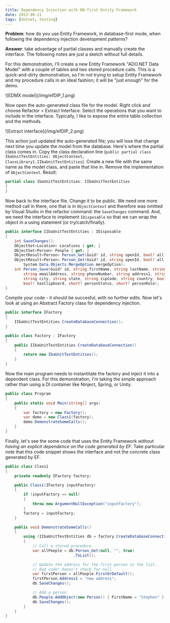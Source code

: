 ```yaml
---
title: Dependency Injection with DB-first Entity Framework
date: 2013-08-21
tags: [dotnet, testing]
---
```


**Problem**: how do you use Entity Framework, in database-first mode, when
following the dependency injection development patterns?

**Answer**: take advantage of partial classes and manually create the interface.
The following notes are just a sketch without full details.

<!-- truncate -->

For this demonstration, I'll create a new Entity Framework "ADO.NET Data Model"
with a couple of tables and two stored procedure calls. This is a
quick-and-dirty demonstration, so I'm not trying to setup Entity Framework and
my procedure calls in an ideal fashion; it will be "just enough" for the demo.

<div class="image">
![EDMX model](/img/efDIP_1.png)
</div>

Now open the auto-generated class file for the model. Right click and choose
Refactor > Extract Interface. Select the operations that you want to include in
the interface. Typically, I like to expose the entire table collection and the
methods.

<div class="image">
![Extract interface](/img/efDIP_2.png)
</div>

This action just updated the auto-generated file; you will lose that change
next time you update the model from the database. Here's where the partial
class comes in. Copy the class declaration line (`public partial class
IbaUnitTestEntities: ObjectContext, ClassLibrary1.IIbaUnitTestEntities`).
Create a new file with the same name as the model class, and paste that line
in. Remove the implementation of `ObjectContext`. Result:

```csharp
partial class IbaUnitTestEntities: IIbaUnitTestEntities
{
}
```

Now back to the interface file. Change it to be public. We need one more method
call in there, one that is in `ObjectContext` and therefore was omitted by
Visual Studio in the refactor command: the `SaveChanges` command. And, we need
the interface to implement `IDisposable` so that we can wrap the object in a
using statement (or try/catch/finally).

```csharp
public interface IIbaUnitTestEntities : IDisposable
{
    int SaveChanges();
    ObjectSet<Location> Locations { get; }
    ObjectSet<Person> People { get; }
    ObjectResult<Person> Person_Get(Guid? id, string openId, bool? all);
    ObjectResult<Person> Person_Get(Guid? id, string openId, bool? all,
        System.Data.Objects.MergeOption mergeOption);
    int Person_Save(Guid? id, string firstName, string lastName, string openId,
        string emailAddress, string phoneNumber, string address1, string address2,
        string city, string state, string zipCode, string country, bool? hasBeenTrained,
        bool? hasClipboard, short? personStatus, short? personRole);
}
```

Compile your code - it should be succesful, with no further edits. Now let's
look at using an Abstract Factory class for dependency injection.

```csharp
public interface IFactory
{
    IIbaUnitTestEntities CreateDatabaseConnection();
}

public class Factory : IFactory
{
    public IIbaUnitTestEntities CreateDatabaseConnection()
    {
        return new IbaUnitTestEntities();
    }
}
```

Now the main program needs to instantitate the factory and inject it into a
dependent class. For this demonstration, I'm taking the simple approach rather
than using a DI container like Ninject, Spring, or Unity.

```csharp
public class Program
{
    public static void Main(string[] args)
    {
        var factory = new Factory();
        var demo = new Class1(factory);
        demo.DemonstrateSomeCalls();
    }
}
```

Finally, let's see the some code that uses the Entity Framework _without having
an explicit dependence on the code generated by EF_. Take particular note that
this code snippet shows the interface and not the concrete class generated by
EF.

```csharp
public class Class1
{
    private readonly IFactory factory;

    public Class1(IFactory inputFactory)
    {
        if (inputFactory == null)
        {
            throw new ArgumentNullException("inputFactory");
        }
        factory = inputFactory;
    }

    public void DemonstrateSomeCalls()
    {
        using (IIbaUnitTestEntities db = factory.CreateDatabaseConnection())
        {
            // Call a stored procedure
            var allPeople = db.Person_Get(null, "", true)
                              .ToList();

            // Update the address for the first person in the list.
            // Bad code! Doesn't check for null
            var firstPerson = allPeople.FirstOrDefault();
            firstPerson.Address1 = "new address";
            db.SaveChanges();

            // Add a person
            db.People.AddObject(new Person() { FirstName = "Stephen" });
            db.SaveChanges();
        }
    }
}
```
